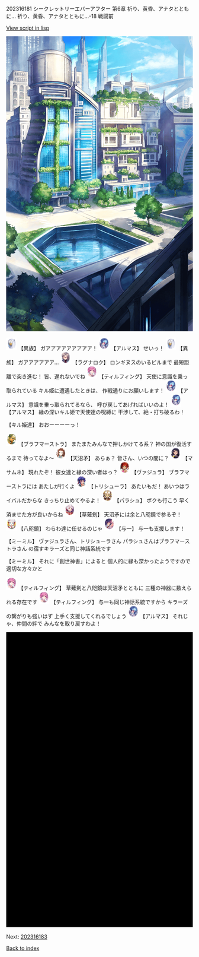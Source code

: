 202316181 シークレットリーエバーアフター 第6章 祈り、黄昏、アナタとともに…  祈り、黄昏、アナタとともに…-18 戦闘前

[View script in lisp](../scripts/202316181.txt)

![in_city.png](../images/backgrounds/in_city.png)

<img src="../images/units/810004.png" alt="810004.png" height="34"/>
【異族】
ガアアアアアアアアア！

<img src="../images/units/5103811.png" alt="5103811.png" height="34"/>
【アルマス】
せいっ！

<img src="../images/units/810004.png" alt="810004.png" height="34"/>
【異族】
ガアアアアアア…

<img src="../images/units/103611.png" alt="103611.png" height="34"/>
【ラグナロク】
ロンギヌスのいるビルまで
最短距離で突き進む！
皆、遅れないでね

<img src="../images/units/6101441.png" alt="6101441.png" height="34"/>
【ティルフィング】
天使に意識を乗っ取られている
キル姫に遭遇したときは、
作戦通りにお願いします！

<img src="../images/units/5103811.png" alt="5103811.png" height="34"/>
【アルマス】
意識を乗っ取られてるなら、
呼び戻してあげればいいのよ！

<img src="../images/units/5103811.png" alt="5103811.png" height="34"/>
【アルマス】
縁の深いキル姫で天使達の呪縛に
干渉して、絶・打ち破るわ！

【キル姫達】
おおーーーーっ！

<img src="../images/units/3500411.png" alt="3500411.png" height="34"/>
【ブラフマーストラ】
またまたみんなで押しかけてる系？
神の国が復活するまで
待ってなよ～

<img src="../images/units/3300411.png" alt="3300411.png" height="34"/>
【天沼矛】
あらぁ？
皆さん、いつの間に？

<img src="../images/units/100111.png" alt="100111.png" height="34"/>
【マサムネ】
現れたぞ！
彼女達と縁の深い者はっ？

<img src="../images/units/500531.png" alt="500531.png" height="34"/>
【ヴァジュラ】
ブラフマーストラには
あたしが行くよ

<img src="../images/units/300611.png" alt="300611.png" height="34"/>
【トリシューラ】
あたいもだ！
あいつはライバルだからな
きっちり止めてやるよ！

<img src="../images/units/200411.png" alt="200411.png" height="34"/>
【パラシュ】
ボクも行こう
早く済ませた方が良いからね

<img src="../images/units/100441.png" alt="100441.png" height="34"/>
【草薙剣】
天沼矛には余と八咫鏡で参るぞ！

<img src="../images/units/500331.png" alt="500331.png" height="34"/>
【八咫鏡】
わらわ達に任せるのじゃ

<img src="../images/units/6400511.png" alt="6400511.png" height="34"/>
【与一】
与一も支援します！

【ミーミル】
ヴァジュラさん、トリシューラさん
パラシュさんはブラフマーストラさん
の宿すキラーズと同じ神話系統です

【ミーミル】
それに「創世神書」によると
個人的に縁も深かったようですので
適切な方々かと

<img src="../images/units/6101441.png" alt="6101441.png" height="34"/>
【ティルフィング】
草薙剣と八咫鏡は天沼矛とともに
三種の神器に数えられる存在です

<img src="../images/units/6101441.png" alt="6101441.png" height="34"/>
【ティルフィング】
与一も同じ神話系統ですから
キラーズの繋がりも強いはず
上手く支援してくれるでしょう

<img src="../images/units/5103811.png" alt="5103811.png" height="34"/>
【アルマス】
それじゃ、仲間の絆で
みんなを取り戻すわよ！

![bg_black.png](../images/backgrounds/bg_black.png)


Next: [202316183](202316183.md)

[Back to index](index.md)
